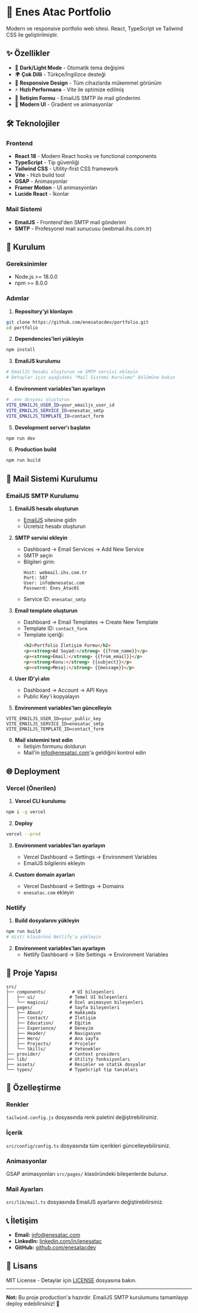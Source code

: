 # 🚀 Enes Atac Portfolio

Modern ve responsive portfolio web sitesi. React, TypeScript ve Tailwind CSS ile geliştirilmiştir.

## ✨ Özellikler

- 🌙 **Dark/Light Mode** - Otomatik tema değişimi
- 🌍 **Çok Dilli** - Türkçe/İngilizce desteği
- 📱 **Responsive Design** - Tüm cihazlarda mükemmel görünüm
- ⚡ **Hızlı Performans** - Vite ile optimize edilmiş
- 📧 **İletişim Formu** - EmailJS SMTP ile mail gönderimi
- 🎨 **Modern UI** - Gradient ve animasyonlar

## 🛠️ Teknolojiler

### Frontend

- **React 18** - Modern React hooks ve functional components
- **TypeScript** - Tip güvenliği
- **Tailwind CSS** - Utility-first CSS framework
- **Vite** - Hızlı build tool
- **GSAP** - Animasyonlar
- **Framer Motion** - UI animasyonları
- **Lucide React** - İkonlar

### Mail Sistemi

- **EmailJS** - Frontend'den SMTP mail gönderimi
- **SMTP** - Profesyonel mail sunucusu (webmail.ihs.com.tr)

## 🚀 Kurulum

### Gereksinimler

- Node.js >= 18.0.0
- npm >= 8.0.0

### Adımlar

1. **Repository'yi klonlayın**

```bash
git clone https://github.com/enesatacdev/portfolio.git
cd portfolio
```

2. **Dependencies'leri yükleyin**

```bash
npm install
```

3. **EmailJS kurulumu**

```bash
# EmailJS hesabı oluşturun ve SMTP servisi ekleyin
# Detaylar için aşağıdaki "Mail Sistemi Kurulumu" bölümüne bakın
```

4. **Environment variables'ları ayarlayın**

```bash
# .env dosyası oluşturun
VITE_EMAILJS_USER_ID=your_emailjs_user_id
VITE_EMAILJS_SERVICE_ID=enesatac_smtp
VITE_EMAILJS_TEMPLATE_ID=contact_form
```

5. **Development server'ı başlatın**

```bash
npm run dev
```

6. **Production build**

```bash
npm run build
```

## 📧 Mail Sistemi Kurulumu

### EmailJS SMTP Kurulumu

1. **EmailJS hesabı oluşturun**

   - [EmailJS](https://www.emailjs.com/) sitesine gidin
   - Ücretsiz hesabı oluşturun

2. **SMTP servisi ekleyin**

   - Dashboard → Email Services → Add New Service
   - SMTP seçin
   - Bilgileri girin:
     ```
     Host: webmail.ihs.com.tr
     Port: 587
     User: info@enesatac.com
     Password: Enes_Atac01
     ```
   - Service ID: `enesatac_smtp`

3. **Email template oluşturun**

   - Dashboard → Email Templates → Create New Template
   - Template ID: `contact_form`
   - Template içeriği:
     ```html
     <h2>Portfolio İletişim Formu</h2>
     <p><strong>Ad Soyad:</strong> {{from_name}}</p>
     <p><strong>Email:</strong> {{from_email}}</p>
     <p><strong>Konu:</strong> {{subject}}</p>
     <p><strong>Mesaj:</strong> {{message}}</p>
     ```

4. **User ID'yi alın**

   - Dashboard → Account → API Keys
   - Public Key'i kopyalayın

5. **Environment variables'ları güncelleyin**

```env
VITE_EMAILJS_USER_ID=your_public_key
VITE_EMAILJS_SERVICE_ID=enesatac_smtp
VITE_EMAILJS_TEMPLATE_ID=contact_form
```

6. **Mail sistemini test edin**
   - İletişim formunu doldurun
   - Mail'in info@enesatac.com'a geldiğini kontrol edin

## 🌐 Deployment

### Vercel (Önerilen)

1. **Vercel CLI kurulumu**

```bash
npm i -g vercel
```

2. **Deploy**

```bash
vercel --prod
```

3. **Environment variables'ları ayarlayın**

   - Vercel Dashboard → Settings → Environment Variables
   - EmailJS bilgilerini ekleyin

4. **Custom domain ayarları**
   - Vercel Dashboard → Settings → Domains
   - `enesatac.com` ekleyin

### Netlify

1. **Build dosyalarını yükleyin**

```bash
npm run build
# dist/ klasörünü Netlify'a yükleyin
```

2. **Environment variables'ları ayarlayın**
   - Netlify Dashboard → Site Settings → Environment Variables

## 📁 Proje Yapısı

```
src/
├── components/          # UI bileşenleri
│   ├── ui/             # Temel UI bileşenleri
│   └── magicui/        # Özel animasyon bileşenleri
├── pages/              # Sayfa bileşenleri
│   ├── About/          # Hakkımda
│   ├── Contact/        # İletişim
│   ├── Education/      # Eğitim
│   ├── Experience/     # Deneyim
│   ├── Header/         # Navigasyon
│   ├── Hero/           # Ana sayfa
│   ├── Projects/       # Projeler
│   └── Skills/         # Yetenekler
├── provider/           # Context providers
├── lib/                # Utility fonksiyonları
├── assets/             # Resimler ve statik dosyalar
└── types/              # TypeScript tip tanımları
```

## 🎨 Özelleştirme

### Renkler

`tailwind.config.js` dosyasında renk paletini değiştirebilirsiniz.

### İçerik

`src/config/config.ts` dosyasında tüm içerikleri güncelleyebilirsiniz.

### Animasyonlar

GSAP animasyonları `src/pages/` klasöründeki bileşenlerde bulunur.

### Mail Ayarları

`src/lib/mail.ts` dosyasında EmailJS ayarlarını değiştirebilirsiniz.

## 📞 İletişim

- **Email:** info@enesatac.com
- **LinkedIn:** [linkedin.com/in/ienesatac](https://linkedin.com/in/ienesatac)
- **GitHub:** [github.com/enesatacdev](https://github.com/enesatacdev)

## 📄 Lisans

MIT License - Detaylar için [LICENSE](LICENSE) dosyasına bakın.

---

**Not:** Bu proje production'a hazırdır. EmailJS SMTP kurulumunu tamamlayıp deploy edebilirsiniz! 🚀
